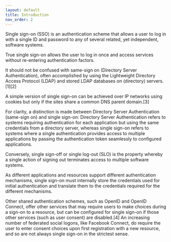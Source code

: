 ```yaml
---
layout: default
title: Introduction
nav_order: 2
---
```


Single sign-on (SSO) is an authentication scheme that allows a user to log in with a single ID and password to any of several related, yet independent, software systems.

True single sign-on allows the user to log in once and access services without re-entering authentication factors.

It should not be confused with same-sign on (Directory Server Authentication), often accomplished by using the Lightweight Directory Access Protocol (LDAP) and stored LDAP databases on (directory) servers.[1][2]

A simple version of single sign-on can be achieved over IP networks using cookies but only if the sites share a common DNS parent domain.[3]

For clarity, a distinction is made between Directory Server Authentication (same-sign on) and single sign-on: Directory Server Authentication refers to systems requiring authentication for each application but using the same credentials from a directory server, whereas single sign-on refers to systems where a single authentication provides access to multiple applications by passing the authentication token seamlessly to configured applications.

Conversely, single sign-off or single log-out (SLO) is the property whereby a single action of signing out terminates access to multiple software systems.

As different applications and resources support different authentication mechanisms, single sign-on must internally store the credentials used for initial authentication and translate them to the credentials required for the different mechanisms.

Other shared authentication schemes, such as OpenID and OpenID Connect, offer other services that may require users to make choices during a sign-on to a resource, but can be configured for single sign-on if those other services (such as user consent) are disabled.[4] An increasing number of federated social logons, like Facebook Connect, do require the user to enter consent choices upon first registration with a new resource, and so are not always single sign-on in the strictest sense.